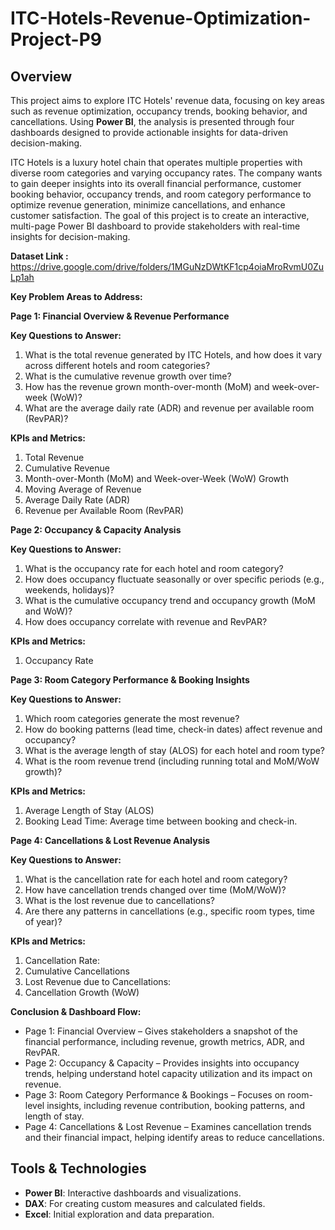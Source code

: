 # ITC-Hotels-Revenue-Optimization-Project-P9

## Overview  
This project aims to explore ITC Hotels' revenue data, focusing on key areas such as revenue optimization, occupancy trends, booking behavior, and cancellations. Using **Power BI**, the analysis is presented through four dashboards designed to provide actionable insights for data-driven decision-making.  

ITC Hotels is a luxury hotel chain that operates multiple properties with diverse room categories and varying occupancy rates. The company wants to gain deeper insights into its overall financial performance, customer booking behavior, occupancy trends, and room category performance to optimize revenue generation, minimize cancellations, and enhance customer satisfaction. The goal of this project is to create an interactive, multi-page Power BI dashboard to provide stakeholders with real-time insights for decision-making.

**Dataset Link :** https://drive.google.com/drive/folders/1MGuNzDWtKF1cp4oiaMroRvmU0ZuLp1ah

**Key Problem Areas to Address:**

**Page 1: Financial Overview & Revenue Performance**

**Key Questions to Answer:**
1. What is the total revenue generated by ITC Hotels, and how does it vary across different hotels and room categories?
2. What is the cumulative revenue growth over time?
3. How has the revenue grown month-over-month (MoM) and week-over-week (WoW)?
4. What are the average daily rate (ADR) and revenue per available room (RevPAR)?

**KPIs and Metrics:**
1. Total Revenue
2. Cumulative Revenue
3. Month-over-Month (MoM) and Week-over-Week (WoW) Growth
4. Moving Average of Revenue
5. Average Daily Rate (ADR)
6. Revenue per Available Room (RevPAR)

**Page 2: Occupancy & Capacity Analysis**

**Key Questions to Answer:**
1. What is the occupancy rate for each hotel and room category?
2. How does occupancy fluctuate seasonally or over specific periods (e.g., weekends, holidays)?
3. What is the cumulative occupancy trend and occupancy growth (MoM and WoW)?
4. How does occupancy correlate with revenue and RevPAR?
   
**KPIs and Metrics:**
1. Occupancy Rate

**Page 3: Room Category Performance & Booking Insights**

**Key Questions to Answer:**
1. Which room categories generate the most revenue?
2. How do booking patterns (lead time, check-in dates) affect revenue and occupancy?
3. What is the average length of stay (ALOS) for each hotel and room type?
4. What is the room revenue trend (including running total and MoM/WoW growth)?

**KPIs and Metrics:**
1. Average Length of Stay (ALOS)
2. Booking Lead Time: Average time between booking and check-in.

**Page 4: Cancellations & Lost Revenue Analysis**

**Key Questions to Answer:**
1. What is the cancellation rate for each hotel and room category?
2. How have cancellation trends changed over time (MoM/WoW)?
3. What is the lost revenue due to cancellations?
4. Are there any patterns in cancellations (e.g., specific room types, time of year)?

**KPIs and Metrics:**
1. Cancellation Rate:
2. Cumulative Cancellations
3. Lost Revenue due to Cancellations:
4. Cancellation Growth (WoW)


**Conclusion & Dashboard Flow:**
- Page 1: Financial Overview – Gives stakeholders a snapshot of the financial performance, including revenue, growth metrics, ADR, and RevPAR.
- Page 2: Occupancy & Capacity – Provides insights into occupancy trends, helping understand hotel capacity utilization and its impact on revenue.
- Page 3: Room Category Performance & Bookings – Focuses on room-level insights, including revenue contribution, booking patterns, and length of stay.
- Page 4: Cancellations & Lost Revenue – Examines cancellation trends and their financial impact, helping identify areas to reduce cancellations.

## Tools & Technologies  
- **Power BI**: Interactive dashboards and visualizations.  
- **DAX**: For creating custom measures and calculated fields.  
- **Excel**: Initial exploration and data preparation.  


